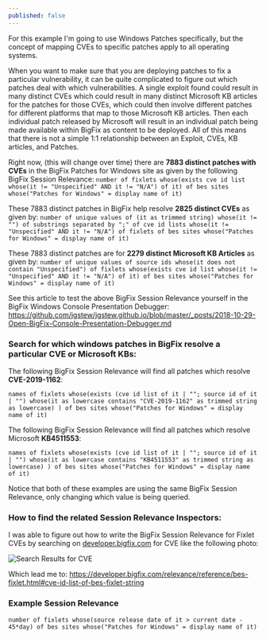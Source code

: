 ```yaml
---
published: false
---
```


For this example I'm going to use Windows Patches specifically, but the concept of mapping CVEs to specific patches apply to all operating systems.

When you want to make sure that you are deploying patches to fix a particular vulnerability, it can be quite complicated to figure out which patches deal with which vulnerabilities. A single exploit found could result in many distinct CVEs which could result in many distinct Microsoft KB articles for the patches for those CVEs, which could then involve different patches for different platforms that map to those Microsoft KB articles. Then each individual patch released by Microsoft will result in an individual patch being made available within BigFix as content to be deployed. All of this means that there is not a simple 1:1 relationship between an Exploit, CVEs, KB articles, and Patches.

Right now, (this will change over time) there are **7883 distinct patches with CVEs** in the BigFix Patches for Windows site as given by the following BigFix Session Relevance: `number of fixlets whose(exists cve id list whose(it != "Unspecified" AND it != "N/A") of it) of bes sites whose("Patches for Windows" = display name of it)`

These 7883 distinct patches in BigFix help resolve **2825 distinct CVEs** as given by: `number of unique values of (it as trimmed string) whose(it != "") of substrings separated by ";" of cve id lists whose(it != "Unspecified" AND it != "N/A") of fixlets of bes sites whose("Patches for Windows" = display name of it)`

These 7883 distinct patches are for **2279 distinct Microsoft KB Articles** as given by: `number of unique values of source ids whose(it does not contain "Unspecified") of fixlets whose(exists cve id list whose(it != "Unspecified" AND it != "N/A") of it) of bes sites whose("Patches for Windows" = display name of it)`

See this article to test the above BigFix Session Relevance yourself in the BigFix Windows Console Presentation Debugger: https://github.com/jgstew/jgstew.github.io/blob/master/_posts/2018-10-29-Open-BigFix-Console-Presentation-Debugger.md

### Search for which windows patches in BigFix resolve a particular CVE or Microsoft KBs:

The following BigFix Session Relevance will find all patches which resolve **CVE-2019-1162**:

`names of fixlets whose(exists (cve id list of it | ""; source id of it | "") whose(it as lowercase contains "CVE-2019-1162" as trimmed string as lowercase) ) of bes sites whose("Patches for Windows" = display name of it)`

The following BigFix Session Relevance will find all patches which resolve Microsoft **KB4511553**:

`names of fixlets whose(exists (cve id list of it | ""; source id of it | "") whose(it as lowercase contains "KB4511553" as trimmed string as lowercase) ) of bes sites whose("Patches for Windows" = display name of it)`

Notice that both of these examples are using the same BigFix Session Relevance, only changing which value is being queried. 

### How to find the related Session Relevance Inspectors:

I was able to figure out how to write the BigFix Session Relevance for Fixlet CVEs by searching on [developer.bigfix.com](https://developer.bigfix.com/relevance/search/) for CVE like the following photo: 

![Search Results for CVE](http://jgstew.github.io/images/posts/BigFix-Mapping-CVEs-to-Patches-01.png)


Which lead me to: https://developer.bigfix.com/relevance/reference/bes-fixlet.html#cve-id-list-of-bes-fixlet-string


### Example Session Relevance

`number of fixlets whose(source release date of it > current date - 45*day) of bes sites whose("Patches for Windows" = display name of it)`
